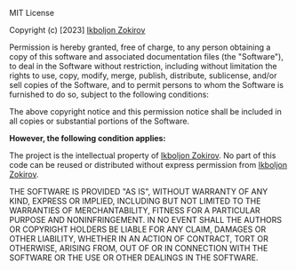MIT License

Copyright (c) [2023] [Ikboljon Zokirov](https://github.com/i-zokirov)

Permission is hereby granted, free of charge, to any person obtaining a copy
of this software and associated documentation files (the "Software"), to deal
in the Software without restriction, including without limitation the rights
to use, copy, modify, merge, publish, distribute, sublicense, and/or sell
copies of the Software, and to permit persons to whom the Software is
furnished to do so, subject to the following conditions:

The above copyright notice and this permission notice shall be included in
all copies or substantial portions of the Software.

**However, the following condition applies:**

The project is the intellectual property of [Ikboljon Zokirov](https://github.com/i-zokirov). No part of this code can be reused or distributed without express permission from [Ikboljon Zokirov](https://github.com/i-zokirov).

THE SOFTWARE IS PROVIDED "AS IS", WITHOUT WARRANTY OF ANY KIND, EXPRESS OR
IMPLIED, INCLUDING BUT NOT LIMITED TO THE WARRANTIES OF MERCHANTABILITY,
FITNESS FOR A PARTICULAR PURPOSE AND NONINFRINGEMENT. IN NO EVENT SHALL THE
AUTHORS OR COPYRIGHT HOLDERS BE LIABLE FOR ANY CLAIM, DAMAGES OR OTHER
LIABILITY, WHETHER IN AN ACTION OF CONTRACT, TORT OR OTHERWISE, ARISING FROM,
OUT OF OR IN CONNECTION WITH THE SOFTWARE OR THE USE OR OTHER DEALINGS IN
THE SOFTWARE.
